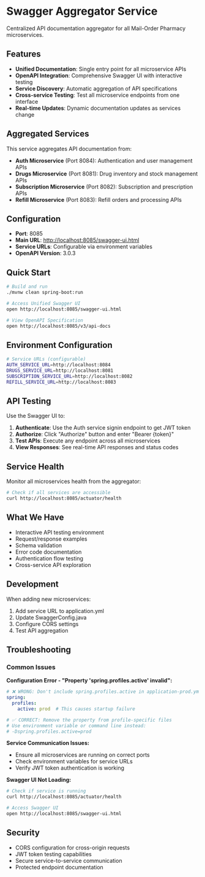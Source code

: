 # Swagger Aggregator Service

Centralized API documentation aggregator for all Mail-Order Pharmacy microservices.

## Features

- **Unified Documentation**: Single entry point for all microservice APIs
- **OpenAPI Integration**: Comprehensive Swagger UI with interactive testing
- **Service Discovery**: Automatic aggregation of API specifications
- **Cross-service Testing**: Test all microservice endpoints from one interface
- **Real-time Updates**: Dynamic documentation updates as services change

## Aggregated Services

This service aggregates API documentation from:

- **Auth Microservice** (Port 8084): Authentication and user management APIs
- **Drugs Microservice** (Port 8081): Drug inventory and stock management APIs
- **Subscription Microservice** (Port 8082): Subscription and prescription APIs
- **Refill Microservice** (Port 8083): Refill orders and processing APIs

## Configuration

- **Port**: 8085
- **Main URL**: <http://localhost:8085/swagger-ui.html>
- **Service URLs**: Configurable via environment variables
- **OpenAPI Version**: 3.0.3

## Quick Start

```bash
# Build and run
./mvnw clean spring-boot:run

# Access Unified Swagger UI
open http://localhost:8085/swagger-ui.html

# View OpenAPI Specification
open http://localhost:8085/v3/api-docs
```

## Environment Configuration

```bash
# Service URLs (configurable)
AUTH_SERVICE_URL=http://localhost:8084
DRUGS_SERVICE_URL=http://localhost:8081
SUBSCRIPTION_SERVICE_URL=http://localhost:8082
REFILL_SERVICE_URL=http://localhost:8083
```

## API Testing

Use the Swagger UI to:

1. **Authenticate**: Use the Auth service signin endpoint to get JWT token
2. **Authorize**: Click "Authorize" button and enter "Bearer {token}"
3. **Test APIs**: Execute any endpoint across all microservices
4. **View Responses**: See real-time API responses and status codes

## Service Health

Monitor all microservices health from the aggregator:

```bash
# Check if all services are accessible
curl http://localhost:8085/actuator/health
```

## What We Have

- Interactive API testing environment
- Request/response examples
- Schema validation
- Error code documentation
- Authentication flow testing
- Cross-service API exploration

## Development

When adding new microservices:

1. Add service URL to application.yml
2. Update SwaggerConfig.java
3. Configure CORS settings
4. Test API aggregation

## Troubleshooting

### Common Issues

**Configuration Error - "Property 'spring.profiles.active' invalid":**

```yaml
# ❌ WRONG: Don't include spring.profiles.active in application-prod.yml
spring:
  profiles:
    active: prod  # This causes startup failure

# ✅ CORRECT: Remove the property from profile-specific files
# Use environment variable or command line instead:
# -Dspring.profiles.active=prod
```

**Service Communication Issues:**

- Ensure all microservices are running on correct ports
- Check environment variables for service URLs
- Verify JWT token authentication is working

**Swagger UI Not Loading:**

```bash
# Check if service is running
curl http://localhost:8085/actuator/health

# Access Swagger UI
open http://localhost:8085/swagger-ui.html
```

## Security

- CORS configuration for cross-origin requests
- JWT token testing capabilities
- Secure service-to-service communication
- Protected endpoint documentation
